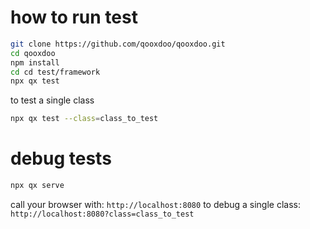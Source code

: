 
# how to run test

```bash
git clone https://github.com/qooxdoo/qooxdoo.git
cd qooxdoo
npm install
cd cd test/framework
npx qx test
```

to test a single class 
```bash
npx qx test --class=class_to_test
```


# debug tests

```bash
npx qx serve
```

call your browser with: ```http://localhost:8080```
to debug a single class: ```http://localhost:8080?class=class_to_test```


